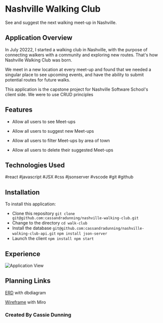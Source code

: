 # Nashville Walking Club

See and suggest the next walking meet-up in Nashville.

## Application Overview
In July 20222, I started a walking club in Nashville, with the purpose of connecting walkers with a community and exploring new routes. That's how Nashville Walking Club was born.

We meet in a new location at every meet-up and found that we needed a singular place to see upcoming events, and have the ability to submit potential routes for future walks. 

This application is the capstone project for Nashville Software School's client side. We were to use CRUD principles

## Features

* Allow all users to see Meet-ups

* Allow all users to suggest new Meet-ups

* Allow all users to filter Meet-ups by area of town

* Allow all users to delete their suggested Meet-ups


##  Technologies Used

#react #javascript #JSX #css #jsonserver #vscode #git #github

## Installation

To install this application:
* Clone this repository
```git clone git@github.com:cassandradunning/nashville-walking-club.git ```
* Change to the directory
``` cd walk-club ```
* Install the database
```git@github.com:cassandradunning/nashville-walking-club-api.git```
```npm install json-server```
* Launch the client
```npm install npm start```

## Experience
![Application View](https://cdn.loom.com/sessions/thumbnails/e8d0d0614ae54a80acf0f71b0952567d-with-play.gif)

## Planning Links

[ERD](https://dbdiagram.io/d/63d16042296d97641d7c19bd) with dbdiagram

[Wireframe](https://miro.com/app/board/uXjVP8Nzu0Q=/?share_link_id=443548986933) with Miro



###   Created By Cassie Dunning

